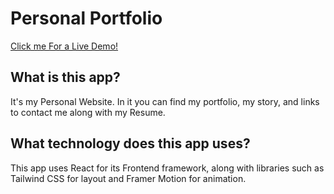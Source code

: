 # Personal Portfolio

[Click me For a Live Demo!](https://arsymedes.github.io)

## What is this app?

It's my Personal Website. In it you can find my portfolio, my story, and links to contact me along with my Resume.

## What technology does this app uses?

This app uses React for its Frontend framework, along with libraries such as Tailwind CSS for layout and Framer Motion for animation.